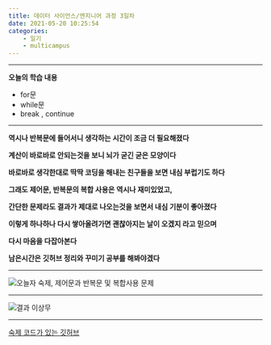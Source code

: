 ```yaml
---
title: 데이터 사이언스/엔지니어 과정 3일차
date: 2021-05-20 10:25:54
categories:
    - 일기
    - multicampus
---
```

___
**오늘의 학습 내용**
- for문
- while문
- break , continue
___
**역시나 반복문에 들어서니 생각하는 시간이 조금 더 필요해졌다**

**계산이 바로바로 안되는것을 보니 뇌가 굳긴 굳은 모양이다**  

**바로바로 생각한대로 딱딱 코딩을 해내는 친구들을 보면 내심 부럽기도 하다**

**그래도 제어문, 반복문의 복합 사용은 역시나 재미있었고,**  

**간단한 문제라도 결과가 제대로 나오는것을 보면서 내심 기분이 좋아졌다**  

**이렇게 하나하나 다시 쌓아올려가면 괜찮아지는 날이 오겠지 라고 믿으며**  

**다시 마음을 다잡아본다**  

**남은시간은 깃허브 정리와 꾸미기 공부를 해봐야겠다**  
___
![오늘자 숙제, 제어문과 반복문 및 복합사용 문제](https://user-images.githubusercontent.com/84296244/118931046-7af92480-b981-11eb-9408-6576abc79aeb.PNG)
___
![결과 이상무](https://user-images.githubusercontent.com/84296244/118931059-7d5b7e80-b981-11eb-95e5-d77427131d9d.PNG)
___
[숙제 코드가 있는 깃허브](https://github.com/ouguro3/Study/blob/main/Python_Basic/05_while/homework.py) 


